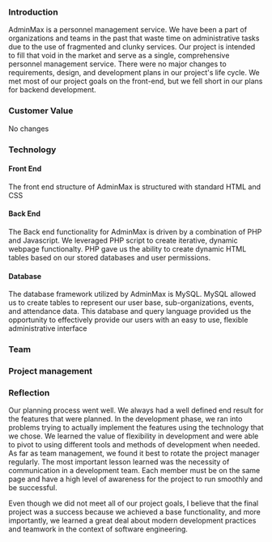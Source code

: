 ### Introduction
AdminMax is a personnel management service. We have been a part of organizations and teams in the past that waste 
time on administrative tasks due to the use of fragmented and clunky services. Our project is intended to fill that 
void in the market and serve as a single, comprehensive personnel management service. There were no major changes to requirements, design, and development plans in our project's life cycle. We met most of our project goals on the front-end, but we fell short in our plans for backend development.

### Customer Value
  No changes
  
### Technology 

   #### Front End
  The front end structure of AdminMax is structured with standard HTML and CSS
    
   #### Back End
  The Back end functionality for AdminMax is driven by a combination of PHP and Javascript. We leveraged PHP script to create
  iterative, dynamic webpage functionalty. PHP gave us the ability to create dynamic HTML tables based on our stored databases 
  and user permissions. 
    
   #### Database
  The database framework utilized by AdminMax is MySQL. MySQL allowed us to create tables to represent our user base, 
  sub-organizations, events, and attendance data. This database and query language provided us the opportunity to effectively
  provide our users with an easy to use, flexible administrative interface

### Team

### Project management

### Reflection 
Our planning process went well. We always had a well defined end result for the features that were planned. In the development phase, we ran into problems trying to actually implement the features using the technology that we chose. We learned the value of flexibility in development and were able to pivot to using different tools and methods of development when needed. As far as team management, we found it best to rotate the project manager regularly. The most important lesson learned was the necessity of communication in a development team. Each member must be on the same page and have a high level of awareness for the project to run smoothly and be successful. 

Even though we did not meet all of our project goals, I believe that the final project was a success because we achieved a base functionality, and more importantly, we learned a great deal about modern development practices and teamwork in the context of software engineering.
